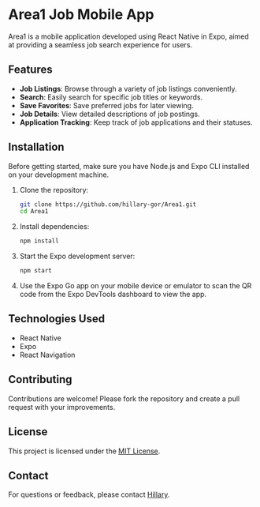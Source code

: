 # Area1 Job Mobile App

Area1 is a mobile application developed using React Native in Expo, aimed at providing a seamless job search experience for users.

## Features

- **Job Listings**: Browse through a variety of job listings conveniently.
- **Search**: Easily search for specific job titles or keywords.
- **Save Favorites**: Save preferred jobs for later viewing.
- **Job Details**: View detailed descriptions of job postings.
- **Application Tracking**: Keep track of job applications and their statuses.

## Installation

Before getting started, make sure you have Node.js and Expo CLI installed on your development machine.

1. Clone the repository:
   ```bash
   git clone https://github.com/hillary-gor/Area1.git
   cd Area1
   ```

2. Install dependencies:
   ```bash
   npm install
   ```

3. Start the Expo development server:
   ```bash
   npm start
   ```

4. Use the Expo Go app on your mobile device or emulator to scan the QR code from the Expo DevTools dashboard to view the app.

## Technologies Used

- React Native
- Expo
- React Navigation

## Contributing

Contributions are welcome! Please fork the repository and create a pull request with your improvements.

## License

This project is licensed under the [MIT License](LICENSE).

## Contact

For questions or feedback, please contact [Hillary](mailto:info@surgeafrica.co.ke).
